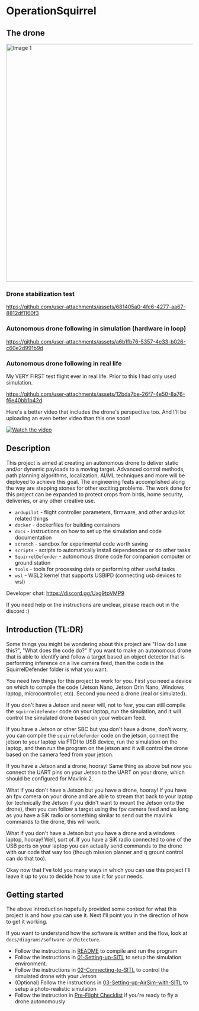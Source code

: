 # OperationSquirrel

## The drone
<img src="https://github.com/user-attachments/assets/e551dd46-b7c2-478f-9a46-858f54ebddc5" alt="Image 1" width="640">

### Drone stabilization test

https://github.com/user-attachments/assets/681405a0-4fe6-4277-aa67-8812df1160f3

### Autonomous drone following in simulation (hardware in loop)

https://github.com/user-attachments/assets/a6b1fb76-5357-4e33-b026-c60e2d991b9d

### Autonomous drone following in real life

My VERY FIRST test flight ever in real life.  Prior to this I had only used simulation.

https://github.com/user-attachments/assets/12bda7be-26f7-4e50-8a76-f6e40bb1b42d

Here's a better video that includes the drone's perspective too.
And I'll be uploading an even better video than this one soon!

[![Watch the video](https://img.youtube.com/vi/FgqmfTvIJS4/0.jpg)](https://youtu.be/FgqmfTvIJS4)

## Description

This project is aimed at creating an autonomous drone to deliver static and/or dynamic payloads to a moving target.  Advanced control methods, path planning algorithms, localization, AI/ML techniques and more will be deployed to achieve this goal.  The engineering feats accomplished along the way are stepping stones for other exciting problems.  The work done for this project can be expanded to protect crops from birds, home security, deliveries, or any other creative use.

- `ardupilot` - flight controller parameters, firmware, and other ardupilot related things
- `docker` - dockerfiles for building containers
- `docs` - instructions on how to set up the simulation and code documentation
- `scratch` - sandbox for experimental code worth saving
- `scripts` - scripts to automatically install dependencies or do other tasks
- `SquirrelDefender` - autonomous drone code for companion computer or ground station
- `tools` - tools for processing data or performing other useful tasks
- `wsl` - WSL2 kernel that supports USBIPD (connecting usb devices to wsl)

Developer chat: <https://discord.gg/Uxg9tpVMP9>

If you need help or the instructions are unclear, please reach out in the discord  :)

## Introduction (TL:DR)
 
Some things you might be wondering about this project are "How do I use this?", "What does the code do?"  If you want to make an autonomous drone that is able to identify and follow a target based an object detector that is performing inference on a live camera feed, then the code in the SquirrelDefender folder is what you want.  

You need two things for this project to work for you.  First you need a device on which to compile the code (Jetson Nano, Jetson Orin Nano, Windows laptop, microcontroller, etc).  Second you need a drone (real or simulated).

If you don't have a Jetson and never will, not to fear, you can still compile the `squirreldefender` code on your laptop, run the simulation, and it will control the simulated drone based on your webcam feed.

If you have a Jetson or other SBC but you don't have a drone, don't worry, you can compile the `squirreldefender` code on the jetson, connect the jetson to your laptop via FTDI to USB device, run the simulation on the laptop, and then run the program on the jetson and it will control the drone based on the camera feed from your jetson.

If you have a Jetson and a drone, hooray!  Same thing as above but now you connect the UART pins on your Jetson to the UART on your drone, which should be configured for Mavlink 2.

What if you don't have a Jetson but you have a drone, hooray!  If you have an fpv camera on your drone and are able to stream that back to your laptop (or technically the Jetson if you didn't want to mount the Jetson onto the drone), then you can follow a target using the fpv camera feed and as long as you have a SiK radio or something similar to send out the mavlink commands to the drone, this will work.

What if you don't have a Jetson but you have a drone and a windows laptop, hooray!  Well, sort of.  If you have a SiK radio connected to one of the USB ports on your laptop you can actually send commands to the drone with our code that way too (though mission planner and q grount control can do that too).

Okay now that I've told you many ways in which you can use this project I'll leave it up to you to decide how to use it for your needs.

## Getting started

The above introduction hopefully provided some context for what this project is and how you can use it.  Next I'll point you in the direction of how to get it working.

If you want to understand how the software is written and the flow, look at `docs/diagrams/software-architecture`.

- Follow the instructions in [README](https://github.com/crose72/OperationSquirrel/blob/dev/SquirrelDefender/README.md) to compile and run the program
- Follow the instructions in [01-Setting-up-SITL](https://github.com/crose72/OperationSquirrel/blob/dev/docs/01-Setting-up-SITL.md) to setup the simulation environment.
- Follow the instructions in [02-Connecting-to-SITL](https://github.com/crose72/OperationSquirrel/blob/dev/docs/02-Connecting-to-SITL.md) to control the simulated drone with your Jetson
- (Optional) Follow the instructions in [03-Setting-up-AirSim-with-SITL](https://github.com/crose72/OperationSquirrel/blob/dev/docs/03-Setting-up-AirSim-with-SITL.md) to setup a photo-realistic simulation
- Follow the instruction in [Pre-Flight Checklist](https://github.com/crose72/OperationSquirrel/blob/dev/docs/Pre-Flight-Checklist.md) if you're ready to fly a drone autonomously
